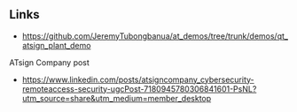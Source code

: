 #

## Links

- <https://github.com/JeremyTubongbanua/at_demos/tree/trunk/demos/qt_atsign_plant_demo>

ATsign Company post

- <https://www.linkedin.com/posts/atsigncompany_cybersecurity-remoteaccess-security-ugcPost-7180945780306841601-PsNL?utm_source=share&utm_medium=member_desktop>
